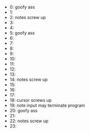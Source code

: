 - 0: goofy ass
- 1:
- 2: notes screw up
- 3:
- 4:
- 5: goofy ass
- 6:
- 7:
- 8:
- 9:
- 10:
- 11:
- 12:
- 13:
- 14: notes screw up
- 15:
- 16:
- 17:
- 18: cursor screws up
- 19: note input may terminate program
- 20: goofy ass
- 21:
- 22: notes screw up
- 23:
